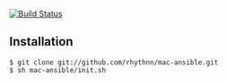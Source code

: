 [![Build Status](https://travis-ci.org/rhythnn/mac-ansible.svg?branch=master)](https://travis-ci.org/rhythnn/mac-ansible)

## Installation

    $ git clone git://github.com/rhythnn/mac-ansible.git  
    $ sh mac-ansible/init.sh
